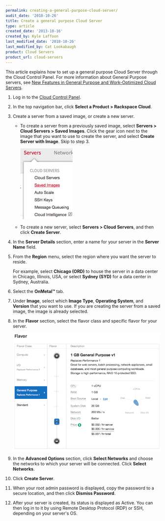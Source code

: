 ```yaml
---
permalink: creating-a-general-purpose-cloud-server/
audit_date: '2018-10-26'
title: Create a general purpose Cloud Server
type: article
created_date: '2013-10-16'
created_by: Kyle Laffoon
last_modified_date: '2018-10-26'
last_modified_by: Cat Lookabaugh
product: Cloud Servers
product_url: cloud-servers
---
```


This article explains how to set up a general purpose Cloud Server
through the Cloud Control Panel. For more information about General Purpose
servers, see [New Features in General Purpose and Work-Optimized Cloud Servers](/how-to/new-features-in-general-purpose-and-work-optimized-cloud-servers).

1.  Log in to the [Cloud Control Panel](https://login.rackspace.com).

2.  In the top navigation bar, click **Select a Product > Rackspace Cloud**.

3.  Create a server from a saved image, or create a new server.
    -   To create a server from a previously saved image,
        select **Servers > Cloud Servers > Saved Images**. Click the gear icon
        next to the image that you want to use to create the server, and
        select **Create Server with Image**. Skip to step 3.

        <img src="SavedImages.png" alt="" />

    -   To create a new server, select **Servers > Cloud Servers**, and then
        click **Create Server**.

4.  In the **Server Details** section, enter a name for your server in the
    **Server Name** field.

5.  From the **Region** menu, select the region where you want the
    server to reside.

    For example, select **Chicago (ORD)** to house the server in a data
    center in Chicago, Illinois, USA, or select **Sydney (SYD)** for a
    data center in Sydney, Australia.

6. Select the **OnMetal&trade;** tab.

7.  Under **Image**, select which **Image Type**, **Operating System**, and
    **Version** that you want to use. If you are creating the server from a saved
    image, the image is already selected.

8.  In the **Flavor** section, select the flavor class and specific
    flavor for your server.

    <img src="FlavorImg.png" alt="" />

9.  In the **Advanced Options** section, click **Select Networks** and
    choose the networks to which your server will be connected.
    Click **Select Networks**.

10.  Click **Create Server**.

11.  When your root admin password is displayed, copy the password to a
    secure location, and then click **Dismiss Password**.

12. After your server is created, its status is displayed as Active. You
    can then log in to it by using Remote Desktop Protocol (RDP) or SSH,
    depending on your server's OS.
